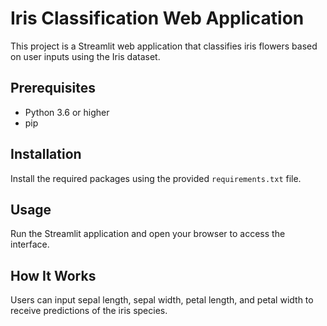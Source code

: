 # Iris Classification Web Application

This project is a Streamlit web application that classifies iris flowers based on user inputs using the Iris dataset.

## Prerequisites

- Python 3.6 or higher
- pip

## Installation

Install the required packages using the provided `requirements.txt` file.

## Usage

Run the Streamlit application and open your browser to access the interface.

## How It Works

Users can input sepal length, sepal width, petal length, and petal width to receive predictions of the iris species.
